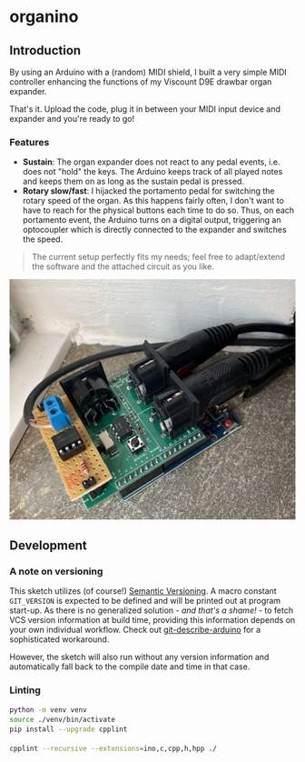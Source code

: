 # organino

## Introduction

By using an Arduino with a (random) MIDI shield, I built a very simple MIDI
controller enhancing the functions of my Viscount D9E drawbar organ expander.

That's it.
Upload the code, plug it in between your MIDI input device and expander and
you're ready to go!

### Features

- **Sustain**: The organ expander does not react to any pedal events, i.e. does
not "hold" the keys. The Arduino keeps track of all played notes and keeps them
on as long as the sustain pedal is pressed.
- **Rotary slow/fast**: I hijacked the portamento pedal for switching the rotary
speed of the organ. As this happens fairly often, I don't want to have to
reach for the physical buttons each time to do so. Thus, on each portamento
event, the Arduino turns on a digital output, triggering an optocoupler which is
directly connected to the expander and switches the speed.

> The current setup perfectly fits my needs; feel free to adapt/extend the
> software and the attached circuit as you like.

![A nice photo of the device](./doc/overview.jpg)

## Development

### A note on versioning

This sketch utilizes (of course!) [Semantic Versioning](https://semver.org/). A
macro constant `GIT_VERSION` is expected to be defined and will be printed out
at program start-up. As there is no generalized solution - *and that's a
shame!* - to fetch VCS version information at build time, providing this
information depends on your own individual workflow. Check out
[git-describe-arduino](https://github.com/fabianoriccardi/git-describe-arduino)
for a sophisticated workaround.

However, the sketch will also run without any version information and
automatically fall back to the compile date and time in that case.

### Linting

```sh
python -m venv venv
source ./venv/bin/activate
pip install --upgrade cpplint

cpplint --recursive --extensions=ino,c,cpp,h,hpp ./
`````
